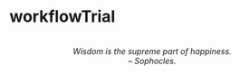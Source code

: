 # workflowTrial
<!-- QUOTE:START -->
<p align="center"><br><i>Wisdom is the supreme part of happiness.</i><br><i>– Sophocles.</i><br></p>
<!-- QUOTE:END -->

